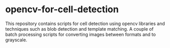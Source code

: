# opencv-for-cell-detection
This repository contains scripts for cell detection using opencv libraries and techniques such as blob detection and template matching.
A couple of batch processing scripts for converting images between formats and to grayscale.
